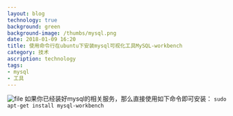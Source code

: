 ```yaml
---
layout: blog
technology: true
background: green
background-image: /thumbs/mysql.png
date: 2018-01-09 16:20
title: 使用命令行在ubuntu下安装mysql可视化工具MySQL-workbench
category: 技术
ascription: technology
tags:
- mysql
- 工具
---
```


![file](https://obdr74yw6.qnssl.com/image/ceKOdSwmg8PKGpo6eaXhCs02eeWVTrrPkLihQJBc.png)
如果你已经装好mysql的相关服务，那么直接使用如下命令即可安装：
`sudo apt-get install mysql-workbench`